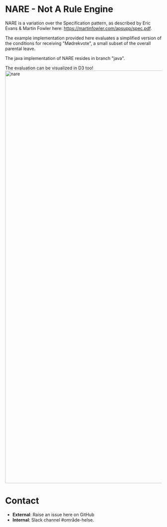 # NARE - Not A Rule Engine

NARE is a variation over the Specification pattern, as described by Eric Evans & Martin Fowler here: https://martinfowler.com/apsupp/spec.pdf.

The example implementation provided here evaluates a simplified version of the conditions for receiving "Mødrekvote", a small subset of the overall parental leave. 

The java implementation of NARE resides in branch "java".

The evaluation can be visualized in D3 too!<img width="1323" alt="nare" src="https://user-images.githubusercontent.com/214156/30643386-fa4fa8ea-9e0e-11e7-9ea4-1ca3e4c53173.png">

# Contact 
* **External**: Raise an issue here on GitHub
* **Internal**: Slack channel #område-helse.
